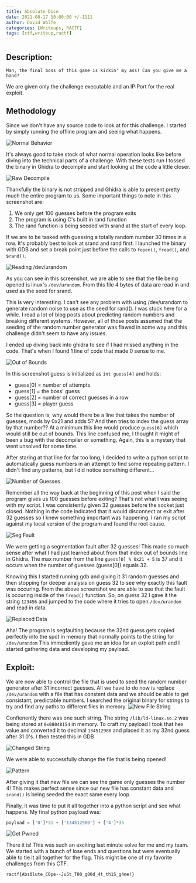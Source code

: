 ```yaml
---
title: Absolute Dice
date: 2021-08-17 10:00:00 +/-1111
author: David Wolfe
categories: [Writeups, RACTF]
tags: [ctf,writeup,ractf] 
---
```

## Description:
```
Man, the final boss of this game is kickin' my ass! Can you give me a hand?
```
We are given only the challenge executable and an IP:Port for the real exploit.
## Methodology
Since we don't have any source code to look at for this challenge. I started by simply running the offline program and seeing what happens.

![Normal Behavior](/images/dice/goal.PNG)

It's always good to take stock of what normal operation looks like before diving into the technical parts of a challenge. With these tests run I tossed the binary in Ghidra to decompile and start looking at the code a little closer.

![Raw Decompile](/images/dice/rawCode.PNG)

Thankfully the binary is not stripped and Ghidra is able to present pretty much the entire program to us. Some important things to note in this screenshot are:
1. We only get 100 guesses before the program exits
2. The program is using C's built in rand function
3. The rand function is being seeded with srand at the start of every loop. 

If we are to be tasked with guessing a totally random number 30 times in a row. It's probably best to look at srand and rand first. I launched the binary with GDB and set a break point just before the calls to ```fopen()```, ```fread()```, and s```rand()```.

![Reading /dev/urandom](/images/dice/devrand.PNG)

As you can see in this screenshot, we are able to see that the file being opened is linux's ```/dev/urandom```. From this file 4 bytes of data are read in and used as the seed for srand.

This is very interesting. I can't see any problem with using /dev/urandom to generate random noise to use as the seed for rand(). I was stuck here for a while. I read a lot of blog posts about predicting random numbers and breaking different systems. However, all of those posts assumed that the seeding of the random number generator was flawed in some way and this challenge didn't seem to have any issues.

I ended up diving back into ghidra to see if I had missed anything in the code. That's when I found 1 line of code that made 0 sense to me.

![Out of Bounds](/images/dice/overflow.PNG)

In this screenshot guess is initialized as ```int guess[4]``` and holds:
* guess[0] = number of attempts
* guess[1] = the boss' guess
* guess[2] = number of correct guesses in a row
* guess[3] = player guess

So the question is, why would there be a line that takes the number of guesses, mods by 0x21 and adds 5? And then tries to index the guess array by that number?? At a minimum this line would produce ```guess[6]``` which would still be out of bounds. This line confused me, I thought it might of been a bug with the decompiler or something. Again, this is a mystery that went unsolved for some time.

After staring at that line for far too long, I decided to write a python script to automatically guess numbers in an attempt to find some repeating pattern. I didn't find any patterns, but I did notice something different...

![Number of Guesses](/images/dice/32.PNG)

Remember all the way back at the beginning of this post when I said the program gives us 100 guesses before exiting? That's not what I was seeing with my script. I was consistently given 32 guesses before the socket just closed. Nothing in the code indicated that it would disconnect or exit after 32 guesses so I knew something important was happening. I ran my script against my local version of the program and found the root cause.

![Seg Fault](/images/dice/segfault.PNG)

We were getting a segmentation fault after 32 guesses! This made so much sense after what I had just learned about from that index out of bounds line in Ghidra. The max number from the line ```guess[0] % 0x21 + 5``` is 37 and it occurs when the number of guesses (guess[0]) equals 32.

Knowing this I started running gdb and giving it 31 random guesses and then stopping for deeper analysis on guess 32 to see why exactly this fault was occuring. From the above screenshot we are able to see that the fault is occuring inside of the ```fread()``` function. So, on guess 32 I gave it the string ```123456``` and jumped to the code where it tries to open ```/dev/urandom``` and read in data.

![Replaced Data](/images/dice/myinput.PNG)

Aha! The program is segfaulting because the 32nd guess gets copied perfectly into the spot in memory that normally points to the string for ```/dev/urandom``` This immediently gave me an idea for an exploit path and I started gathering data and developing my payload.
## Exploit:

We are now able to control the file that is used to seed the random number generator after 31 incorrect guesses. All we have to do now is replace ```/dev/urandom``` with a file that has constent data and we should be able to get consistant, predictable numbers. I searched the original binary for strings to try and find any paths to different files in memory. 
![New File String](/images/dice/fileString.PNG)

Confienently there was one such string. The string ```/lib/ld-linux.so.2``` was being stored at ```0x08048154``` in memory. To craft my payload I took that hex value and converted it to decimal ```134512980``` and placed it as my 32nd guess after 31 0's. I then tested this in GDB

![Changed String](/images/dice/changedString.PNG)

We were able to successfully change the file that is being opened!

![Pattern](/images/dice/pattern.PNG)

After giving it that new file we can see the game only guesses the number 4! This makes perfect sense since our new file has constant data and ```srand()``` is being seeded the exact same every loop.

Finally, it was time to put it all together into a python script and see what happens. My final python payload was:
```python
payload = ['0']*31 + ['134512980'] + ['4']*35
```
![Get Pwned](/images/dice/finalAnswer.PNG)

There it is! This was such an exciting last minute solve for me and my team. We started with a bunch of lose ends and questions but were eventually able to tie it all together for the flag. This might be one of my favorite challenges from this CTF.

```
ractf{Abs0lute_C0pe--Ju5t_T00_g00d_4t_th1S_g4me!}
```
